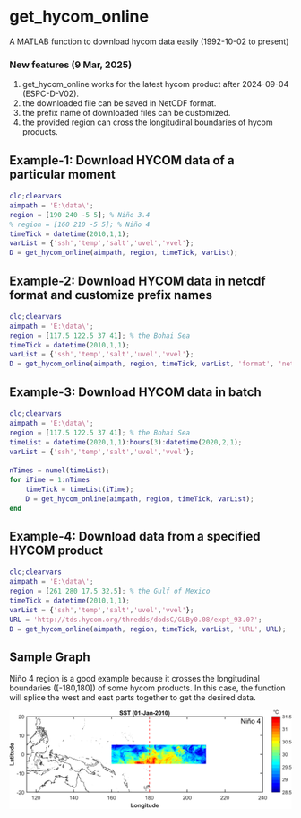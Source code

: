 # get_hycom_online

A MATLAB function to download hycom data easily (1992-10-02 to present)

### New features (9 Mar, 2025)

1. get_hycom_online works for the latest hycom product after 2024-09-04 (ESPC-D-V02).
2. the downloaded file can be saved in NetCDF format.
3. the prefix name of downloaded files can be customized.
4. the provided region can cross the longitudinal boundaries of hycom products.

## Example-1: Download HYCOM data of a particular moment

```Matlab
clc;clearvars
aimpath = 'E:\data\';
region = [190 240 -5 5]; % Niño 3.4
% region = [160 210 -5 5]; % Niño 4 
timeTick = datetime(2010,1,1);
varList = {'ssh','temp','salt','uvel','vvel'};    
D = get_hycom_online(aimpath, region, timeTick, varList);
```

## Example-2: Download HYCOM data in netcdf format and customize prefix names

```Matlab
clc;clearvars
aimpath = 'E:\data\';
region = [117.5 122.5 37 41]; % the Bohai Sea
timeTick = datetime(2010,1,1);
varList = {'ssh','temp','salt','uvel','vvel'};
D = get_hycom_online(aimpath, region, timeTick, varList, 'format', 'netcdf', 'prefix', 'bohai_sea');
```

## Example-3: Download HYCOM data in batch

```Matlab
clc;clearvars
aimpath = 'E:\data\';
region = [117.5 122.5 37 41]; % the Bohai Sea
timeList = datetime(2020,1,1):hours(3):datetime(2020,2,1);
varList = {'ssh','temp','salt','uvel','vvel'};

nTimes = numel(timeList);
for iTime = 1:nTimes
    timeTick = timeList(iTime);
    D = get_hycom_online(aimpath, region, timeTick, varList);
end
```

## Example-4: Download data from a specified HYCOM product

```Matlab
clc;clearvars
aimpath = 'E:\data\';
region = [261 280 17.5 32.5]; % the Gulf of Mexico
timeTick = datetime(2010,1,1);
varList = {'ssh','temp','salt','uvel','vvel'};    
URL = 'http://tds.hycom.org/thredds/dodsC/GLBy0.08/expt_93.0?';
D = get_hycom_online(aimpath, region, timeTick, varList, 'URL', URL);
```

## Sample Graph

Niño 4 region is a good example because it crosses the longitudinal boundaries ([-180,180]) of some hycom products. In this case, the function will splice the west and east parts together to get the desired data.

![sample](./figures/nino4.png)

